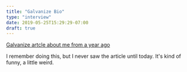 ```yaml
---
title: "Galvanize Bio"
type: "interview"
date: 2019-05-25T15:29:29-07:00
draft: true
---
```


[Galvanize artcle about me from a year ago](
https://www.hackreactor.com/blog/pre-med-major-graduates-code-school-with-plans-to-change-public-health-as-we-know-it)

I remember doing this, but I never saw the article until today.
It's kind of funny, a little weird.

